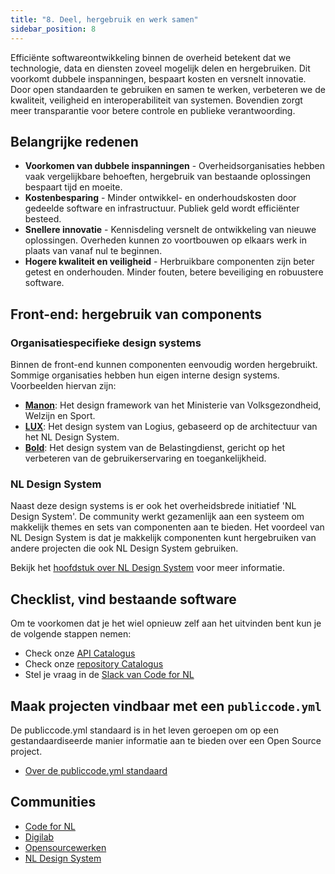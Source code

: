 ```yaml
---
title: "8. Deel, hergebruik en werk samen"
sidebar_position: 8
---
```


Efficiënte softwareontwikkeling binnen de overheid betekent dat we technologie,
data en diensten zoveel mogelijk delen en hergebruiken. Dit voorkomt dubbele
inspanningen, bespaart kosten en versnelt innovatie. Door open standaarden te
gebruiken en samen te werken, verbeteren we de kwaliteit, veiligheid en
interoperabiliteit van systemen. Bovendien zorgt meer transparantie voor betere
controle en publieke verantwoording.

## Belangrijke redenen

- **Voorkomen van dubbele inspanningen** - Overheidsorganisaties hebben vaak
  vergelijkbare behoeften, hergebruik van bestaande oplossingen bespaart tijd en
  moeite.
- **Kostenbesparing** - Minder ontwikkel- en onderhoudskosten door gedeelde
  software en infrastructuur. Publiek geld wordt efficiënter besteed.
- **Snellere innovatie** - Kennisdeling versnelt de ontwikkeling van nieuwe
  oplossingen. Overheden kunnen zo voortbouwen op elkaars werk in plaats van
  vanaf nul te beginnen.
- **Hogere kwaliteit en veiligheid** - Herbruikbare componenten zijn beter
  getest en onderhouden. Minder fouten, betere beveiliging en robuustere
  software.

## Front-end: hergebruik van components

### Organisatiespecifieke design systems

Binnen de front-end kunnen componenten eenvoudig worden hergebruikt. Sommige
organisaties hebben hun eigen interne design systems. Voorbeelden hiervan zijn:

- **[Manon](https://github.com/minvws/nl-rdo-manon)**: Het design framework van
  het Ministerie van Volksgezondheid, Welzijn en Sport.
- **[LUX](https://github.com/nl-design-system/lux)**: Het design system van
  Logius, gebaseerd op de architectuur van het NL Design System.
- **[Bold](https://www.gebruikercentraal.nl/agenda/design-system-bold-samenwerken-aan-een-betere-gebruikerservaring-belastingdienst/)**:
  Het design system van de Belastingdienst, gericht op het verbeteren van de
  gebruikerservaring en toegankelijkheid.

### NL Design System

Naast deze design systems is er ook het overheidsbrede initiatief 'NL Design
System'. De community werkt gezamenlijk aan een systeem om makkelijk themes en
sets van componenten aan te bieden. Het voordeel van NL Design System is dat je
makkelijk componenten kunt hergebruiken van andere projecten die ook NL Design
System gebruiken.

Bekijk het
[hoofdstuk over NL Design System](/kennisbank/front-end/nl-design-system/) voor
meer informatie.

## Checklist, vind bestaande software

Om te voorkomen dat je het wiel opnieuw zelf aan het uitvinden bent kun je de
volgende stappen nemen:

- Check onze [API Catalogus](https://apis.developer.overheid.nl/)
- Check onze
  [repository Catalogus](https://oss.developer.overheid.nl/repositories)
- Stel je vraag in de
  [Slack van Code for NL](https://codefornl.slack.com/archives/C68APRNNP)

## Maak projecten vindbaar met een `publiccode.yml`

De publiccode.yml standaard is in het leven geroepen om op een
gestandaardiseerde manier informatie aan te bieden over een Open Source project.

- [Over de publiccode.yml standaard](/kennisbank/open-source/standaarden/publiccode-yml)

## Communities

- [Code for NL](/communities/code-for-nl)
- [Digilab](/communities/digilab)
- [Opensourcewerken](/communities/open-source-werken)
- [NL Design System](/communities/nl-design-system)
